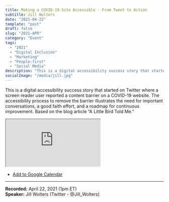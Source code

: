 ```yaml
---
title: Making a COVID-19 Site Accessible - From Tweet to Action
subtitle: Jill Wolters
date: "2021-04-22"
template: "post"
draft: false
slug: "2021-APR"
category: "Event"
tags:
  - "2021"
  - "Digital Inclusion"
  - "Marketing"
  - "People-first"
  - "Social Media"
description: "This is a digital accessibility success story that started on Twitter where a screen reader user reported a content barrier on a COVID-19 website. The accessibility process to remove the barrier illustrates the need for important conversations, a good faith effort, and a roadmap for continuous improvement. Based on the blog article “A Little Bird Told Me.”"
socialImage: "/media/jill.jpg"
---
```

This is a digital accessibility success story that started on Twitter where a screen reader user reported a content barrier on a COVID-19 website. The accessibility process to remove the barrier illustrates the need for important conversations, a good faith effort, and a roadmap for continuous improvement. Based on the blog article “A Little Bird Told Me.”

<iframe title="Making a COVID-19 Site Accessible - From Tweet to Action by Jill Wolters" src="https://www.youtube.com/embed/Jox8utEyUQ0" allow="accelerometer; autoplay; encrypted-media; gyroscope; picture-in-picture" allowfullscreen></iframe>

<ul class="calendar"><li class="calendar__list-item"><a target="_blank" href="https://calendar.google.com/event?action=TEMPLATE&amp;tmeid=MnQ3dmZtbmgzbHBndjQzMTIxY3I4cWhzcmIgYWNjZXNzaWJpbGl0eXRhbGtzQG0&amp;tmsrc=accessibilitytalks%40gmail.com">Add to Google Calendar</a></li>
</ul>

-----
<b>Recorded:</b> April 22, 2021 (1pm ET)<br>
<b>Speaker:</b> Jill Wolters (Twitter - @Jill_Wolters)
